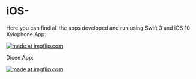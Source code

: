 # iOS-
Here you can find all the apps developed and run using Swift 3 and iOS 10
Xylophone App:

<a href="https://imgflip.com/gif/1tudxs"><img src="https://i.imgflip.com/1tudxs.gif" title="made at imgflip.com"/></a>


Dicee App:


<a href="https://imgflip.com/gif/1tufok"><img src="https://i.imgflip.com/1tufok.gif" title="made at imgflip.com"/></a>

